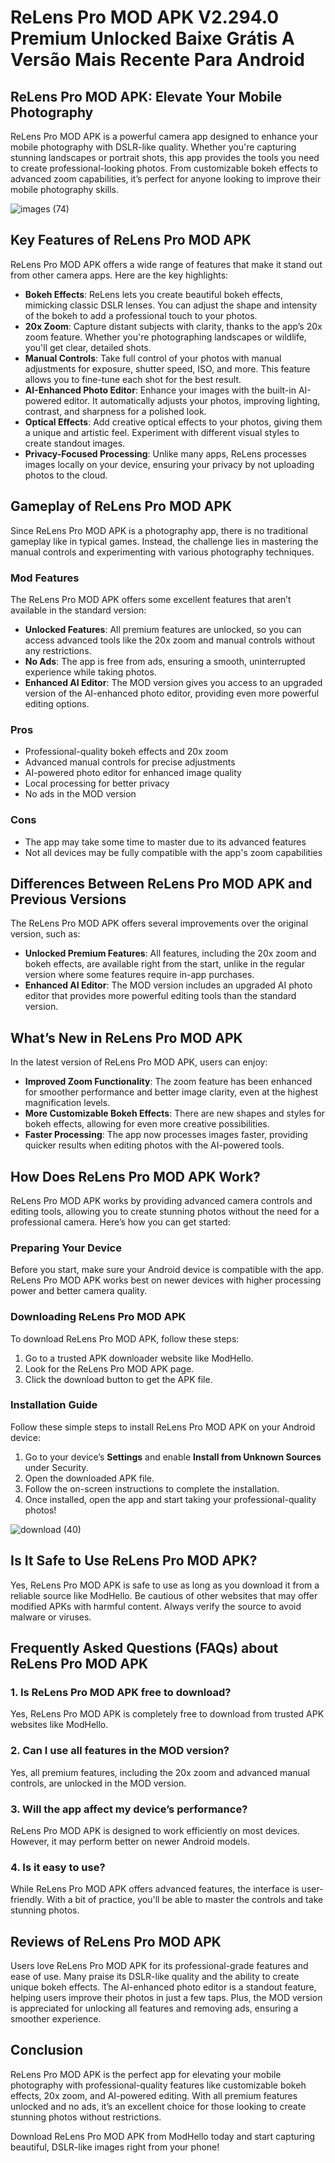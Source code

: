 # ReLens Pro MOD APK V2.294.0 Premium Unlocked Baixe Grátis A Versão Mais Recente Para Android

## ReLens Pro MOD APK: Elevate Your Mobile Photography

ReLens Pro MOD APK is a powerful camera app designed to enhance your mobile photography with DSLR-like quality. Whether you're capturing stunning landscapes or portrait shots, this app provides the tools you need to create professional-looking photos. From customizable bokeh effects to advanced zoom capabilities, it’s perfect for anyone looking to improve their mobile photography skills.

![images (74)](https://github.com/user-attachments/assets/cb057f4b-0f52-4bb6-99d1-1a4de0fd9f8f)


## Key Features of ReLens Pro MOD APK

ReLens Pro MOD APK offers a wide range of features that make it stand out from other camera apps. Here are the key highlights:

- **Bokeh Effects**: ReLens lets you create beautiful bokeh effects, mimicking classic DSLR lenses. You can adjust the shape and intensity of the bokeh to add a professional touch to your photos.
- **20x Zoom**: Capture distant subjects with clarity, thanks to the app’s 20x zoom feature. Whether you're photographing landscapes or wildlife, you'll get clear, detailed shots.
- **Manual Controls**: Take full control of your photos with manual adjustments for exposure, shutter speed, ISO, and more. This feature allows you to fine-tune each shot for the best result.
- **AI-Enhanced Photo Editor**: Enhance your images with the built-in AI-powered editor. It automatically adjusts your photos, improving lighting, contrast, and sharpness for a polished look.
- **Optical Effects**: Add creative optical effects to your photos, giving them a unique and artistic feel. Experiment with different visual styles to create standout images.
- **Privacy-Focused Processing**: Unlike many apps, ReLens processes images locally on your device, ensuring your privacy by not uploading photos to the cloud.

## Gameplay of ReLens Pro MOD APK

Since ReLens Pro MOD APK is a photography app, there is no traditional gameplay like in typical games. Instead, the challenge lies in mastering the manual controls and experimenting with various photography techniques. 

### Mod Features
The ReLens Pro MOD APK offers some excellent features that aren’t available in the standard version:

- **Unlocked Features**: All premium features are unlocked, so you can access advanced tools like the 20x zoom and manual controls without any restrictions.
- **No Ads**: The app is free from ads, ensuring a smooth, uninterrupted experience while taking photos.
- **Enhanced AI Editor**: The MOD version gives you access to an upgraded version of the AI-enhanced photo editor, providing even more powerful editing options.

### Pros
- Professional-quality bokeh effects and 20x zoom
- Advanced manual controls for precise adjustments
- AI-powered photo editor for enhanced image quality
- Local processing for better privacy
- No ads in the MOD version

### Cons
- The app may take some time to master due to its advanced features
- Not all devices may be fully compatible with the app's zoom capabilities

## Differences Between ReLens Pro MOD APK and Previous Versions

The ReLens Pro MOD APK offers several improvements over the original version, such as:

- **Unlocked Premium Features**: All features, including the 20x zoom and bokeh effects, are available right from the start, unlike in the regular version where some features require in-app purchases.
- **Enhanced AI Editor**: The MOD version includes an upgraded AI photo editor that provides more powerful editing tools than the standard version.

## What’s New in ReLens Pro MOD APK

In the latest version of ReLens Pro MOD APK, users can enjoy:

- **Improved Zoom Functionality**: The zoom feature has been enhanced for smoother performance and better image clarity, even at the highest magnification levels.
- **More Customizable Bokeh Effects**: There are new shapes and styles for bokeh effects, allowing for even more creative possibilities.
- **Faster Processing**: The app now processes images faster, providing quicker results when editing photos with the AI-powered tools.

## How Does ReLens Pro MOD APK Work?

ReLens Pro MOD APK works by providing advanced camera controls and editing tools, allowing you to create stunning photos without the need for a professional camera. Here’s how you can get started:

### Preparing Your Device
Before you start, make sure your Android device is compatible with the app. ReLens Pro MOD APK works best on newer devices with higher processing power and better camera quality.

### Downloading ReLens Pro MOD APK
To download ReLens Pro MOD APK, follow these steps:

1. Go to a trusted APK downloader website like ModHello.
2. Look for the ReLens Pro MOD APK page.
3. Click the download button to get the APK file.

### Installation Guide
Follow these simple steps to install ReLens Pro MOD APK on your Android device:

1. Go to your device’s **Settings** and enable **Install from Unknown Sources** under Security.
2. Open the downloaded APK file.
3. Follow the on-screen instructions to complete the installation.
4. Once installed, open the app and start taking your professional-quality photos!

![download (40)](https://github.com/user-attachments/assets/c104bb5f-e467-49d8-a107-482128afbbb7)


## Is It Safe to Use ReLens Pro MOD APK?

Yes, ReLens Pro MOD APK is safe to use as long as you download it from a reliable source like ModHello. Be cautious of other websites that may offer modified APKs with harmful content. Always verify the source to avoid malware or viruses.

## Frequently Asked Questions (FAQs) about ReLens Pro MOD APK

### 1. Is ReLens Pro MOD APK free to download?
Yes, ReLens Pro MOD APK is completely free to download from trusted APK websites like ModHello.

### 2. Can I use all features in the MOD version?
Yes, all premium features, including the 20x zoom and advanced manual controls, are unlocked in the MOD version.

### 3. Will the app affect my device’s performance?
ReLens Pro MOD APK is designed to work efficiently on most devices. However, it may perform better on newer Android models.

### 4. Is it easy to use?
While ReLens Pro MOD APK offers advanced features, the interface is user-friendly. With a bit of practice, you'll be able to master the controls and take stunning photos.

## Reviews of ReLens Pro MOD APK

Users love ReLens Pro MOD APK for its professional-grade features and ease of use. Many praise its DSLR-like quality and the ability to create unique bokeh effects. The AI-enhanced photo editor is a standout feature, helping users improve their photos in just a few taps. Plus, the MOD version is appreciated for unlocking all features and removing ads, ensuring a smoother experience.

## Conclusion
ReLens Pro MOD APK is the perfect app for elevating your mobile photography with professional-quality features like customizable bokeh effects, 20x zoom, and AI-powered editing. With all premium features unlocked and no ads, it’s an excellent choice for those looking to create stunning photos without restrictions.

Download ReLens Pro MOD APK from ModHello today and start capturing beautiful, DSLR-like images right from your phone!
